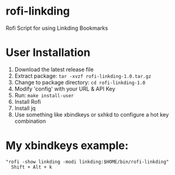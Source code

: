 # rofi-linkding
Rofi Script for using Linkding Bookmarks

# User Installation

1. Download the latest release file
1. Extract package: `tar -xvzf rofi-linkding-1.0.tar.gz`
1. Change to package directory: `cd rofi-linkding-1.0`
1. Modify 'config' with your URL & API Key
1. Run: `make install-user`
1. Install Rofi
1. Install jq
1. Use something like xbindkeys or sxhkd to configure a hot key combination

# My xbindkeys example:
```
"rofi -show linkding -modi linkding:$HOME/bin/rofi-linkding"
  Shift + Alt + k
```
